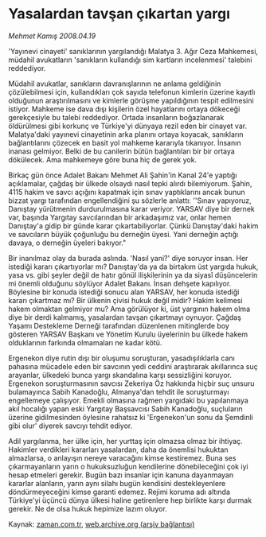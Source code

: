 # Yasalardan tavşan çıkartan yargı

*Mehmet Kamış 2008.04.19*

<tr><td class="metin" colspan="2" style="padding-top: 20px; padding-left: 5px; padding-right: 10px;">'Yayınevi cinayeti' sanıklarının yargılandığı Malatya 3. Ağır Ceza Mahkemesi, müdahil avukatların 'sanıkların kullandığı sim kartların incelenmesi' talebini reddediyor.</td></tr><tr><td class="metin" colspan="2" style="padding-top: 20px; padding-left: 5px; padding-right: 10px;"><p>Müdahil avukatlar, sanıkların davranışlarının ne anlama geldiğinin çözülebilmesi için, kullandıkları çok sayıda telefonun kimlerin üzerine kayıtlı olduğunun araştırılmasını ve kimlerle görüşme yapıldığının tespit edilmesini istiyor. Mahkeme ise dava dışı kişilerin özel hayatlarını ortaya dökeceği gerekçesiyle bu talebi reddediyor. Ortada insanların boğazlanarak öldürülmesi gibi korkunç ve Türkiye'yi dünyaya rezil eden bir cinayet var. Malatya'daki yayınevi cinayetinin arka planını ortaya koyacak, sanıkların bağlantılarını çözecek en basit yol mahkeme kararıyla tıkanıyor. İnsanın inanası gelmiyor. Belki de bu canilerin bütün bağlantıları bir bir ortaya dökülecek. Ama mahkemeye göre buna hiç de gerek yok. 
<p>Birkaç gün önce Adalet Bakanı Mehmet Ali Şahin'in Kanal 24'e yaptığı açıklamalar, çağdaş bir ülkede olsaydı nasıl tepki alırdı bilemiyorum. Şahin, 4115 hakim ve savcı açığını kapatmak için sınav yaptıklarını ancak bunun bizzat yargı tarafından engellendiğini şu sözlerle anlattı: ''Sınav yapıyoruz, Danıştay yürütmenin durdurulmasına karar veriyor. YARSAV diye bir dernek var, başında Yargıtay savcılarından bir arkadaşımız var, onlar hemen Danıştay'a gidip bir günde karar çıkartabiliyorlar. Çünkü Danıştay'daki hakim ve savcıların büyük çoğunluğu bu derneğin üyesi. Yani derneğin açtığı davaya, o derneğin üyeleri bakıyor."
<p>Bir inanılmaz olay da burada aslında. 'Nasıl yani?' diye soruyor insan. Her istediği kararı çıkartıyorlar mı? Danıştay'da ya da birtakım üst yargıda hukuk, yasa vs. gibi şeyler değil de hatır gönül ilişkilerinin ya da siyasî düşüncelerin mi önemli olduğunu söylüyor Adalet Bakanı. İnsan dehşete kapılıyor. Böylesine bir konuda istediği sonucu alan YARSAV, her konuda istediği kararı çıkartmaz mı? Bir ülkenin çivisi hukuk değil midir? Hakim kelimesi hakem olmaktan gelmiyor mu? Ama görülüyor ki, üst yargının hakem olma diye bir derdi kalmamış, yasalardan tavşan çıkartmayı oynuyor. Çağdaş Yaşamı Destekleme Derneği tarafından düzenlenen mitinglerde boy gösteren YARSAV Başkanı ve Yönetim Kurulu üyelerinin bu ülkede hakem olduklarının farkında olmamaları ne kadar kötü. 
<p>Ergenekon diye rutin dışı bir oluşumu soruşturan, yasadışılıklarla canı pahasına mücadele eden bir savcının yedi ceddini araştırarak akıllarınca suç arayanlar, ülkedeki bunca yargı skandalına karşı sessizliğini koruyor. Ergenekon soruşturmasının savcısı Zekeriya Öz hakkında hiçbir suç unsuru bulamayınca Sabih Kanadoğlu, Almanya'dan tehdit ile soruşturmayı engellemeye çalışıyor. Emekli olmasına rağmen yargıdaki bu yapılanmaya akıl hocalığı yapan eski Yargıtay Başsavcısı Sabih Kanadoğlu, suçluların üzerine gidilmesinden öylesine rahatsız ki 'Ergenekon'un sonu da Şemdinli gibi olur' diyerek savcıyı tehdit ediyor. 
<p>Adil yargılanma, her ülke için, her yurttaş için olmazsa olmaz bir ihtiyaç. Hakimler verdikleri kararları yasalardan, daha da önemlisi hukuktan almazlarsa, o anlayışın nereye varacağını kimse kestiremez. Buna ses çıkarmayanların yarın o hukuksuzluğun kendilerine dönebileceğini çok iyi hesap etmeleri gerekir. Bugün bazı insanlar için kanuna dayanmayan kararlar alanların, yarın aynı silahı bugün kendisini destekleyenlere döndürmeyeceğini kimse garanti edemez. Rejimi koruma adı altında Türkiye'yi üçüncü dünya ülkesi haline getirenlere hep birlikte karşı durmak gerekir. Ne de olsa hukuk hepimize lazım oluyor. <br/></p></p></p></p></p></td></tr>

Kaynak: [zaman.com.tr](http://zaman.com.tr/yazar.do?yazino=678599), [web.archive.org (arşiv bağlantısı)](http://web.archive.org/web/20080507053355/http://www.zaman.com.tr:80/yazar.do?yazino=678599)
